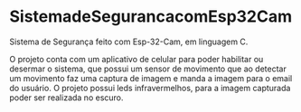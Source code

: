 # SistemadeSegurancacomEsp32Cam
Sistema de Segurança feito com Esp-32-Cam, em linguagem C.

O projeto conta com um aplicativo de celular para poder habilitar ou desermar o sistema, que possui um sensor de movimento que ao detectar um movimento faz uma captura de imagem e manda a imagem para o email do usuário. 
O projeto possui leds infravermelhos, para a imagem capturada poder ser realizada no escuro.
